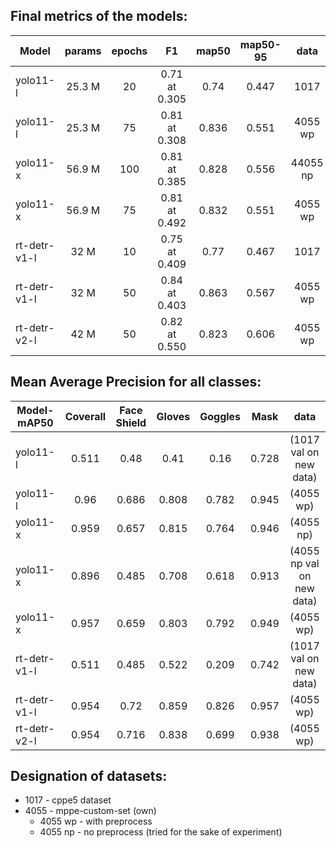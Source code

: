 ## Final metrics of the models:

Model | params | epochs | F1 | map50 | map50-95 | data |
--- |:---:|:---:|:---:|:---:|:---:|:---:|
yolo11-l | 25.3 M | 20 | 0.71 at 0.305 | 0.74 | 0.447 | 1017
yolo11-l | 25.3 M | 75 | 0.81 at 0.308 | 0.836 | 0.551 | 4055 wp
yolo11-x | 56.9 M | 100 | 0.81 at 0.385 | 0.828 | 0.556 | 44055 np
yolo11-x | 56.9 M | 75 | 0.81 at 0.492 | 0.832 | 0.551 | 4055 wp
rt-detr-v1-l | 32 М | 10 | 0.75 at 0.409 | 0.77 | 0.467 | 1017
rt-detr-v1-l | 32 М | 50 | 0.84 at 0.403 | 0.863 | 0.567 | 4055 wp
rt-detr-v2-l | 42 М | 50 | 0.82 at 0.550 | 0.823 | 0.606 | 4055 wp

## Mean Average Precision for all classes:

Model-mAP50 | Coverall | Face Shield | Gloves | Goggles | Mask | data |
--- |:---:|:---:|:---:|:---:|:---:|:---:|
yolo11-l | 0.511 | 0.48 | 0.41 | 0.16 | 0.728 | (1017 val on new data)
yolo11-l | 0.96 | 0.686 | 0.808 | 0.782 | 0.945 | (4055 wp)
yolo11-x | 0.959 | 0.657 | 0.815 | 0.764 | 0.946 | (4055 np)
yolo11-x | 0.896 | 0.485 | 0.708 | 0.618 | 0.913 | (4055 np val on new data)
yolo11-x | 0.957 | 0.659 | 0.803 | 0.792 | 0.949 | (4055 wp)
rt-detr-v1-l | 0.511 | 0.485 | 0.522 | 0.209 | 0.742 | (1017 val on new data)
rt-detr-v1-l | 0.954 | 0.72 | 0.859 | 0.826 | 0.957 | (4055 wp)
rt-detr-v2-l |0.954 | 0.716 | 0.838 | 0.699 | 0.938 | (4055 wp)


## Designation of datasets:
* 1017 - cppe5 dataset
* 4055 - mppe-custom-set (own)
    * 4055 wp - with preprocess
    * 4055 np - no preprocess (tried for the sake of experiment)